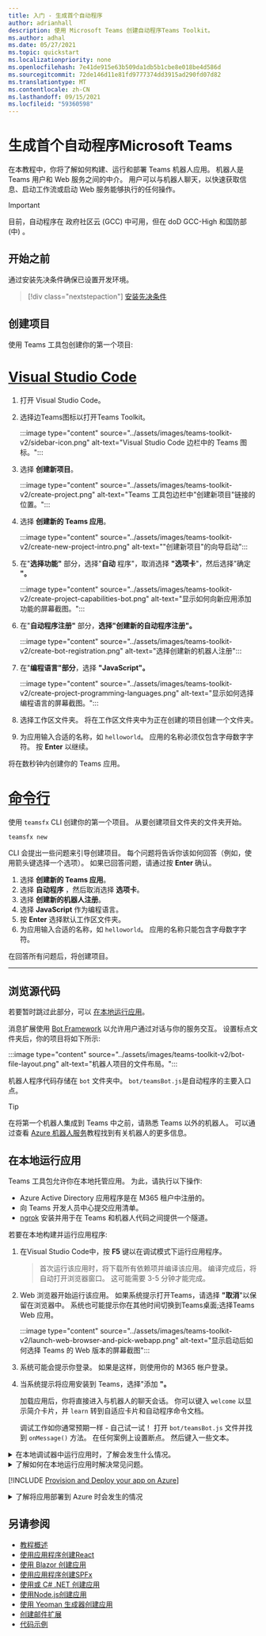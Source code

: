```yaml
---
title: 入门 - 生成首个自动程序
author: adrianhall
description: 使用 Microsoft Teams 创建自动程序Teams Toolkit。
ms.author: adhal
ms.date: 05/27/2021
ms.topic: quickstart
ms.localizationpriority: none
ms.openlocfilehash: 7e41de915e63b509da1db5b1cbe8e018be4d586d
ms.sourcegitcommit: 72de146d11e81fd9777374dd3915ad290fd07d82
ms.translationtype: MT
ms.contentlocale: zh-CN
ms.lasthandoff: 09/15/2021
ms.locfileid: "59360598"
---
```

# <a name="build-your-first-bot-for-microsoft-teams"></a>生成首个自动程序Microsoft Teams

在本教程中，你将了解如何构建、运行和部署 Teams 机器人应用。 机器人是 Teams 用户和 Web 服务之间的中介。 用户可以与机器人聊天，以快速获取信息、启动工作流或启动 Web 服务能够执行的任何操作。 

> [!IMPORTANT]
> 目前，自动程序在 政府社区云 (GCC) 中可用，但在 doD GCC-High 和国防部 (中) 。

## <a name="before-you-begin"></a>开始之前

通过安装先决条件确保已设置开发环境。

> [!div class="nextstepaction"]
> [安装先决条件](prerequisites.md)

## <a name="create-your-project"></a>创建项目

使用 Teams 工具包创建你的第一个项目:

# <a name="visual-studio-code"></a>[Visual Studio Code](#tab/vscode)

1. 打开 Visual Studio Code。
1. 选择边Teams图标以打开Teams Toolkit。

    :::image type="content" source="../assets/images/teams-toolkit-v2/sidebar-icon.png" alt-text="Visual Studio Code 边栏中的 Teams 图标。":::

1. 选择 **创建新项目**。

   :::image type="content" source="../assets/images/teams-toolkit-v2/create-project.png" alt-text="Teams 工具包边栏中&quot;创建新项目&quot;链接的位置。":::

1. 选择 **创建新的 Teams 应用**。

   :::image type="content" source="../assets/images/teams-toolkit-v2/create-new-project-intro.png" alt-text="&quot;创建新项目&quot;的向导启动":::

1. 在"**选择功能"** 部分，选择"**自动** 程序"，取消选择 **"选项卡**"，然后选择"确定 **"。**

   :::image type="content" source="../assets/images/teams-toolkit-v2/create-project-capabilities-bot.png" alt-text="显示如何向新应用添加功能的屏幕截图。":::

1. 在"**自动程序注册"** 部分，**选择"创建新的自动程序注册"。**

   :::image type="content" source="../assets/images/teams-toolkit-v2/create-bot-registration.png" alt-text="选择创建新的机器人注册":::

1. 在"**编程语言"部分**，选择 **"JavaScript"。**

    :::image type="content" source="../assets/images/teams-toolkit-v2/create-project-programming-languages.png" alt-text="显示如何选择编程语言的屏幕截图。":::

1. 选择工作区文件夹。  将在工作区文件夹中为正在创建的项目创建一个文件夹。

1. 为应用输入合适的名称，如 `helloworld`。  应用的名称必须仅包含字母数字字符。  按 **Enter** 以继续。

将在数秒钟内创建你的 Teams 应用。

# <a name="command-line"></a>[命令行](#tab/cli)

使用 `teamsfx` CLI 创建你的第一个项目。  从要创建项目文件夹的文件夹开始。

``` bash
teamsfx new
```

CLI 会提出一些问题来引导创建项目。  每个问题将告诉你该如何回答（例如，使用箭头键选择一个选项）。  如果已回答问题，请通过按 **Enter** 确认。

1. 选择 **创建新的 Teams 应用**。
1. 选择 **自动程序** ，然后取消选择 **选项卡**。
1. 选择 **创建新的机器人注册**。
1. 选择 **JavaScript** 作为编程语言。
1. 按 **Enter** 选择默认工作区文件夹。
1. 为应用输入合适的名称，如 `helloworld`。  应用的名称只能包含字母数字字符。

在回答所有问题后，将创建项目。

---

## <a name="take-a-tour-of-the-source-code"></a>浏览源代码

若要暂时跳过此部分，可以 [在本地运行应用](#run-your-app-locally)。

消息扩展使用 [Bot Framework](https://docs.botframework.com) 以允许用户通过对话与你的服务交互。  设置标点文件夹后，你的项目将如下所示:

:::image type="content" source="../assets/images/teams-toolkit-v2/bot-file-layout.png" alt-text="机器人项目的文件布局。":::

机器人程序代码存储在 `bot` 文件夹中。  `bot/teamsBot.js`是自动程序的主要入口点。

> [!Tip]
> 在将第一个机器人集成到 Teams 中之前，请熟悉 Teams 以外的机器人。  可以通过查看 [Azure 机器人服务](/azure/bot-service/bot-builder-basics?view=azure-bot-service-4.0&preserve-view=true)教程找到有关机器人的更多信息。

## <a name="run-your-app-locally"></a>在本地运行应用

Teams 工具包允许你在本地托管应用。  为此，请执行以下操作:

- Azure Active Directory 应用程序是在 M365 租户中注册的。
- 向 Teams 开发人员中心提交应用清单。
- [ngrok](https://ngrok.io) 安装并用于在 Teams 和机器人代码之间提供一个隧道。

若要在本地构建并运行应用程序:

1. 在Visual Studio Code中，按 **F5** 键以在调试模式下运行应用程序。

   > 首次运行该应用时，将下载所有依赖项并编译该应用。  编译完成后，将自动打开浏览器窗口。  这可能需要 3-5 分钟才能完成。

1. Web 浏览器开始运行该应用。 如果系统提示打开Teams，请选择 **"取消**"以保留在浏览器中。 系统也可能提示你在其他时间切换到Teams桌面;选择Teams Web 应用。

   :::image type="content" source="../assets/images/teams-toolkit-v2/launch-web-browser-and-pick-webapp.png" alt-text="显示启动后如何选择 Teams 的 Web 版本的屏幕截图":::

1. 系统可能会提示你登录。  如果是这样，则使用你的 M365 帐户登录。
1. 当系统提示将应用安装到 Teams，选择"添加 **"。**

   加载应用后，你将直接进入与机器人的聊天会话。  你可以键入 `welcome` 以显示简介卡片，并 `learn` 转到自适应卡片和自动程序命令文档。 

   调试工作如你通常预期一样 - 自己试一试！ 打开 `bot/teamsBot.js` 文件并找到 `onMessage()` 方法。  在任何案例上设置断点。  然后键入一些文本。

<!-- markdownlint-disable MD033 -->
<details>
<summary>在本地调试器中运行应用时，了解会发生什么情况。</summary>

按 **F5 键** 时，Teams Toolkit：

1. 向应用程序注册Azure Active Directory。
1. 将应用程序注册为"旁加载"Microsoft Teams。
1. 启动 ngrok 隧道Teams应用进行通信。
1. 首先Microsoft Teams命令指示Teams旁加载应用程序。

</details>

<!-- markdownlint-disable MD033 -->
<details>
<summary>了解如何在本地运行应用时解决常见问题。</summary>

若要在 Teams 中成功运行应用，必须具有允许应用程序旁加载的 Microsoft 365 开发帐户。 有关开设帐户的详细信息，请参阅 [先决条件](prerequisites.md#enable-sideloading)。

> [!IMPORTANT]
> 目前，旁加载应用在 政府社区云 (GCC) 、GCC-High 和 DOD 中可用。

> [!TIP]
> 在旁加载应用之前，使用工具包中包含的 [应用验证工具](https://dev.teams.microsoft.com/appvalidation.html) 检查问题。 修复错误以成功旁加载应用。
</details>

[!INCLUDE [Provision and Deploy your app on Azure](~/includes/get-started/azure-provisioning-instructions.md)]

<!-- markdownlint-disable MD033 -->

<details>
<summary>了解将应用部署到 Azure 时会发生的情况</summary>

部署之前，应用程序已在本地运行:

1. 应用程序 HTTP 终结点 (Microsoft Teams 在此加载应用程序) 在本地运行。

   部署涉及预配活动 Azure 订阅上的资源，以及将应用程序后端和前端代码部署（上传）到 Azure。 后端使用多种 Azure 服务，包括 Azure 应用服务 和 Azure 机器人服务。

</details>

## <a name="see-also"></a>另请参阅

* [教程概述](code-samples.md) 
* [使用应用程序创建React](first-app-react.md)
* [使用 Blazor 创建应用](first-app-blazor.md)
* [使用应用程序创建SPFx](first-app-spfx.md)
* [使用或 C# .NET 创建应用](get-started-dotnet-app-studio.md)
* [使用Node.js创建应用](get-started-nodejs-app-studio.md)
* [使用 Yeoman 生成器创建应用](get-started-yeoman.md)
* [创建邮件扩展](first-message-extension.md)
* [代码示例](https://github.com/OfficeDev/Microsoft-Teams-Samples)
